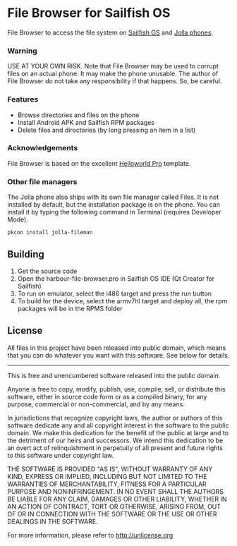 
# File Browser for Sailfish OS

File Browser to access the file system on 
[Sailfish OS](https://sailfishos.org/) and 
[Jolla phones](http://jolla.com/).

### Warning

USE AT YOUR OWN RISK. Note that File Browser may be used
to corrupt files on an actual phone. It may make the phone unusable.
The author of File Browser do not take any responsibility if that 
happens. So, be careful.

### Features

 * Browse directories and files on the phone
 * Install Android APK and Sailfish RPM packages
 * Delete files and directories (by long pressing an item in a list)

### Acknowledgements

File Browser is based on the excellent 
[Helloworld Pro](https://github.com/amarchen/helloworld-pro-sailfish) 
template.

### Other file managers

The Jolla phone also ships with its own file manager called Files.
It is not installed by default, but the installation package is 
on the phone. You can install it by typing the following command 
in Terminal (requires Developer Mode).

    pkcon install jolla-fileman

## Building

1. Get the source code
2. Open the harbour-file-browser.pro in Sailfish OS IDE 
   (Qt Creator for Sailfish)
3. To run on emulator, select the i486 target and press the run button
4. To build for the device, select the armv7hl target and deploy all, 
   the rpm packages will be in the RPMS folder

## License

All files in this project have been released into public domain, which 
means  that you can do whatever you want with this software. See below 
for details.

***

This is free and unencumbered software released into the public domain.

Anyone is free to copy, modify, publish, use, compile, sell, or
distribute this software, either in source code form or as a compiled
binary, for any purpose, commercial or non-commercial, and by any
means.

In jurisdictions that recognize copyright laws, the author or authors
of this software dedicate any and all copyright interest in the
software to the public domain. We make this dedication for the benefit
of the public at large and to the detriment of our heirs and
successors. We intend this dedication to be an overt act of
relinquishment in perpetuity of all present and future rights to this
software under copyright law.

THE SOFTWARE IS PROVIDED "AS IS", WITHOUT WARRANTY OF ANY KIND,
EXPRESS OR IMPLIED, INCLUDING BUT NOT LIMITED TO THE WARRANTIES OF
MERCHANTABILITY, FITNESS FOR A PARTICULAR PURPOSE AND NONINFRINGEMENT.
IN NO EVENT SHALL THE AUTHORS BE LIABLE FOR ANY CLAIM, DAMAGES OR
OTHER LIABILITY, WHETHER IN AN ACTION OF CONTRACT, TORT OR OTHERWISE,
ARISING FROM, OUT OF OR IN CONNECTION WITH THE SOFTWARE OR THE USE OR
OTHER DEALINGS IN THE SOFTWARE.

For more information, please refer to <http://unlicense.org>

